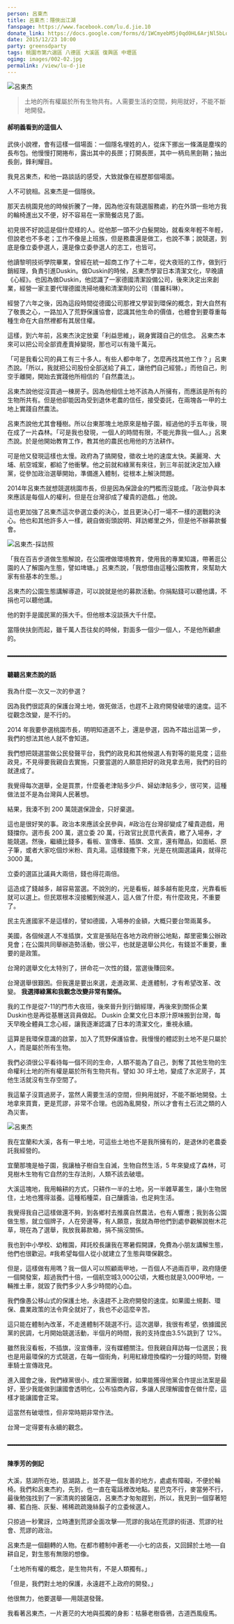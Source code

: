 ```yaml
---
person: 呂東杰
title: 呂東杰：隱俠出江湖
fanspage: https://www.facebook.com/lu.d.jie.10
donate_link: https://docs.google.com/forms/d/1WCmyebM5j0qd0HL6ArjNl5bLoM2rRTZC3CVrKvHgwDg/viewform?c=0&w=1
date: 2015/12/23 10:00
party: greensdparty
tags: 桃園市第六選區 八德區 大溪區 復興區 中壢區
ogimg: images/002-02.jpg
permalink: /view/lu-d-jie
---
```


<img class="news-photo-1" src="/images/002-02.jpg" alt="呂東杰" />

> 土地的所有權屬於所有生物共有。人需要生活的空間，夠用就好，不能不斷地開發。

#### 郝明義看到的這個人

武俠小說裡，會有這樣一個場面：一個隱名埋姓的人，從床下挪出一條滿是塵埃的長布包。他慢慢打開捲布，露出其中的長匣；打開長匣，其中一柄烏黑劍鞘；抽出長劍，鋒利耀目。

我見呂東杰，和他一路談話的感受，大致就像在經歷那個場面。

人不可貌相。呂東杰是一個隱俠。

那天去桃園見他的時候折騰了一陣，因為他沒有競選服務處，約在外頭一些地方我的輪椅進出又不便，好不容易在一家簡餐店見了面。

初見很不好說這是個什麼樣的人。從他那一頭不少白髮開始，就看來年輕不年輕，但說老也不多老；工作不像是上班族，但是務農還是做工，也說不準；說競選，到底是像立委參選人，還是像立委參選人的志工，也皆可。

他讀黎明技術學院畢業，曾經在統一超商工作了十二年，從大夜班的工作，做到行銷經理，負責引進Duskin。做Duskin的時候，呂東杰學習日本清潔文化，早晚讀《心經》。也因為做Duskin，他認識了一家德國清潔設備公司，後來決定出來創業，經營一家主要代理德國洗掃地機和清潔劑的公司（普羅科琳）。

經營了六年之後，因為這段時間從德國公司那裡又學習到環保的概念，對大自然有了敬畏之心，一路加入了荒野保護協會，認識其他生命的價值，也體會到要尊重每種生命在大自然裡都有其居住權。

這樣，到六年前，呂東杰決定放棄「利益思維」，親身實踐自己的信念。
呂東杰本來可以把公司全部資產賣掉變現，那也可以有幾千萬元。

「可是我看公司的員工有三十多人。有些人都中年了，怎麼再找其他工作？」呂東杰說。「所以，我就把公司股份全部送給了員工，讓他們自己經營。」而他自己，則空手離開，開始去實踐他所相信的「自然農法」。

呂東杰說他從沒買過一棟房子。因為他相信土地不該為人所擁有，而應該是所有的生物所共有。但是他卻能因為受到退休老農的信任，接受委託，在兩塊各一甲的土地上實踐自然農法。

呂東杰說他尤其會種樹。所以台東那塊土地原來是柚子園，經過他的手五年後，現在成了一片森林。「可是我也發現，一個人的時間有限，不能光靠我一個人。」呂東杰說。於是他開始教育工作，教其他的農民也用他的方法耕作。

可是他又發現這樣也太慢。政府為了搞開發，徵收土地的速度太快。美麗灣、大埔、航空城案，都給了他衝擊。他之前就和綠黨有來往，到三年前就決定加入綠黨，從參加政治選舉開始，準備進入體制，從根本上解決問題。

2014年呂東杰就想競選桃園市長，但是因為保證金的門檻而沒能成。「政治參與本來應該是每個人的權利，但是在台灣卻成了權貴的遊戲。」他說。

這也更加強了呂東杰這次參選立委的決心，並且更決心打一場不一樣的選戰的決心。他也和其他許多人一樣，親自做街頭說明、拜訪鄉里之外，但是他不辦募款餐會。

<img class="news-photo-1" src="/images/002-03.jpg" alt="呂東杰-採訪照" />

「我在百吉步道做生態解說，在公園裡做環境教育，使用我的專業知識，帶著逛公園的人了解園內生態，譬如埤塘。」呂東杰說，「我想借由這種公園教育，來幫助大家有些基本的生態。」

呂東杰的公園生態講解導遊，可以說就是他的募款活動。你捐點錢可以聽他講，不捐也可以聽他講。

他的對手是國民黨的孫大千。但他根本沒談孫大千什麼。

當隱俠扶劍而起，雖千萬人吾往矣的時候，對面多一個少一個人，不是他所顧慮的。

<hr style="border:1px dashed black;margin-bottom:30px;margin-top:30px;" />

#### 聽聽呂東杰說的話

‪‎我為什麼一次又一次的參選‬？

因為我們很認真的保護台灣土地，做死做活，也趕不上政府開發破壞的速度。這不從觀念改變，是不行的。

2014 年我要參選桃園市長，明明知道選不上，還是參選，因為不踏出這第一步，我們的想法其他人就不會知道。

我們想把競選當做公民發聲平台，我們的政見和其他候選人有對等的能見度；這些政見，不見得要我親自去實施，只要當選的人願意把好的政見拿去用，我們的目的就達成了。

我覺得每次選舉，全是買票，什麼養老津貼多少戶、婦幼津貼多少，很可笑，這種做法並不是為台灣與人民著想。

結果，我湊不到 200 萬競選保證金，只好棄選。

這也是很好笑的事。政治本來應該全民參與，‪#‎政治在台灣卻變成了權貴遊戲‬，用錢擋你。選市長 200 萬，選立委 20 萬，行政官比民意代表貴，繳了入場券，才能競選。然後，繼續比錢多，看板、宣傳車、插旗、文宣，還有贈品，如面紙、原子筆，或者大家吃個炒米粉、貢丸湯。這樣錢撒下來，光是在桃園選議員，就得花 3000 萬。

立委的選區比議員大兩倍，錢也得花兩倍。

這造成了錢越多，越容易當選。不說別的，光是看板，越多越有能見度，光靠看板就可以選上。但民眾根本沒接觸到候選人，這人做了什麼，有什麼政見，不重要了。

民主先進國家不是這樣的，譬如德國，入場券的金額，大概只要台幣兩萬多。

美國，各個候選人不准插旗，文宣是張貼在各地方政府辦公地點，鄰里密集公辦政見會；在公園共同舉辦造勢活動，很公平，也就是選舉公共化，有錢並不重要，重要的是政策。

台灣的選舉文化太特別了，拼命花一次性的錢，當選後賺回來。

台灣選舉很艱困。但我還是要出來選，走進政黨、走進體制，才有希望改革、改變。
‪
<b>我選擇綠黨和我觀念改變非常有關係‬。</b>

我的工作是從7-11的門市大夜班，後來晉升到行銷經理，再後來到關係企業Duskin也是再從基層送貨員做起。 Duskin 企業文化日本原汁原味搬到台灣，每天早晚全體員工念心經，讓我逐漸認識了日本的清潔文化，重視永續。

這算是我環保意識的啟蒙，加入了荒野保護協會。我慢慢的體認到土地不是只屬於人，而是屬於所有生物。

我們必須很公平看待每一個不同的生命，人類不能為了自己，剝奪了其他生物的生命權利土地的所有權是屬於所有生物共有。譬如 30 坪土地，變成了水泥房子，其他生活就沒有生存空間了。

‎我這輩子沒買過房子‬，當然人需要生活的空間，但夠用就好，不能不斷地開發。土地拿來買賣，更是荒謬，非常不合理。也因為亂開發，所以才會有土石流之類的人為災害。

<img class="news-photo-1" src="/images/002-01.jpg" alt="呂東杰" />

我在宜蘭和大溪，各有一甲土地，可這些土地也不是我所擁有的，是退休的老農委託我經營的。

宜蘭那塊是柚子園，我讓柚子樹自生自滅，生物自然生活，5 年來變成了森林，可見樹木生物有它自然的生存法則，人類不該去破壞。

大溪這塊地，我用輪耕的方式，只耕作一半的土地，另一半雜草叢生，讓小生物居住，土地也獲得滋養。這種稻種菜，自己釀醬油，也足夠生活。

我覺得我自己這樣做還不夠，到各鄉村去推廣自然農法，也有人響應；我到各公園做生態，就立個牌子，人在旁邊等，有人願意，我就為帶他們到處參觀解說樹木花草，現在為了選舉，我放我募款箱，捐不捐沒關係。

我也到中小學校、幼稚園，拜託校長讓我在寒暑假開課，免費為小朋友講解生態，他們也很歡迎。‪#‎我希望每個人從小就建立了生態與環保觀念‬。

但是，這樣做有用嗎？我一個人可以照顧兩甲地，一百個人不過兩百甲，政府隨便一個開發案，超過我們十倍，一個航空城3,000公頃，大概也就是3,000甲地，一輛推土車，就毀了我們多少人多少時間的心血。

我們像愚公移山式的保護土地，永遠趕不上政府開發的速度。如果國土規劃、環保、農業政策的法令齊全就好了，我也不必這麼辛苦。

這只能在體制內改革，不走進體制不競選不行。這次選舉，我很有希望，依據國民黨的民調，七月開始競選活動，半個月的時間，我的支持度由3.5%跳到了 12%。

雖然我沒看板，不插旗，沒宣傳車，沒有媒體關注。但我親自拜訪每一位選民；我也是用最環保的方式競選，在每一個街角，利用紅綠燈換檔約一分鐘的時間，對機車騎士宣傳政見。

進入國會之後，我們綠黨很小，成立黨團很難，如果能獲得他黨合作提出法案是最好，至少我能做到讓國會透明化，公布協商內容，多讓人民理解國會在做什麼，這樣才能讓國會正常。

這當然有破壞性，但非常時期非常作法。

‪‎台灣一定得要有永續的觀念‬。

<hr style="border:1px dashed black;margin-bottom:30px;margin-top:30px;" />

#### 陳季芳的側記

大溪，慈湖所在地，慈湖路上，並不是一個友善的地方，處處有障礙，不便於輪椅。我們和呂東杰約，先到，也一直在電話裡改地點。星巴克不行，麥當勞不行，最後勉強找到了一家清爽的披薩店，呂東杰才匆匆趕到，所以，我見到一個穿著短褲、藍白拖、灰髮、稀稀疏疏幾絲鬍子的立委候選人。

只掠過一秒驚訝，立時遭到荒謬全面攻擊──荒謬的我站在荒謬的街道、荒謬的社會、荒謬的政治。

呂東杰是一個翻轉的人物。在都市體制中蒼老──小七的店長，又回歸於土地──自耕自足，對生態有無限的想像。

「土地所有權的概念，是生物共有，不是人類獨有。」

「但是，我們對土地的保護，永遠趕不上政府的開發。」

他很無力，他要選舉──用競選發聲。

我看著呂東杰，一片蒼茫的大地與孤獨的身影：枯藤老樹昏鴉，古道西風瘦馬。
